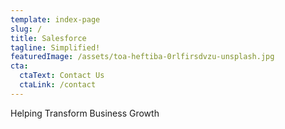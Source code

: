 ```yaml
---
template: index-page
slug: /
title: Salesforce
tagline: Simplified!
featuredImage: /assets/toa-heftiba-0rlfirsdvzu-unsplash.jpg
cta:
  ctaText: Contact Us
  ctaLink: /contact
---
```


Helping Transform Business Growth
